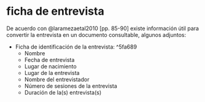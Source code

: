 # ficha de entrevista
De acuerdo con @laramezaetal2010 [pp. 85-90] existe información útil para convertir la entrevista en un documento consultable, algunos adjuntos:

- Ficha de identificación de la entrevista: ^5fa689
    - Nombre
    - Fecha de entrevista
    - Lugar de nacimiento
    - Lugar de la entrevista
    - Nombre del entrevistador
    - Número de sesiones de la entrevista
    - Duración de la(s) entrevista(s)
